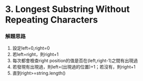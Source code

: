 # 3. Longest Substring Without Repeating Characters
### 解題思路
1. 設定left=0,right=0
2. 若left=right，則right+1
3. 每次都會檢查right position的值是否在(left,right-1)之間有出現過
4. 若發現有出現過，則left=(出現過的位置)+1；若沒有，則right+1
5. 直到right>=string.length()
